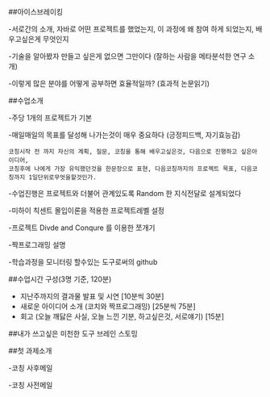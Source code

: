 
##아이스브레이킹

-서로간의 소개, 자바로 어떤 프로젝트를 했었는지, 이 과정에 왜 참여 하게 되었는지, 배우고싶은게 무엇인지

-기술을 알아봤자 만들고 싶은게 없으면 그만이다 (잘하는 사람을 메타분석한 연구 소개)

-이렇게 많은 분야를 어떻게 공부하면 효율적일까? (효과적 논문읽기)


##수업소개

-주당 1개의 프로젝트가 기본

-매일매일의 목표를 달성해 나가는것이 매우 중요하다 (긍정피드백, 자기효능감)

    코칭시작 전 까지 자신의 계획, 질문, 코칭을 통해 배우고싶은것, 다음으로 진행하고 싶은아이디어,
    코칭후에 나에게 가장 유익했던것을 한문장으로 표현, 다음코칭까지의 프로젝트 목표, 다음코칭까지 1일단위로무엇을할것인가.

-수업진행은 프로젝트와 더불어 관계있도록 Random 한 지식전달로 설계되었다

-미하이 칙센트 몰입이론을 적용한 프로젝트레벨 설정

-프로젝트 Divde and Conqure 를 이용한 쪼개기

-짝프로그래밍 설명

-학습과정을 모니터링 할수있는 도구로써의 github


##수업시간 구성(3명 기준, 120분)

  * 지난주까지의 결과물 발표 및 시연 [10분씩 30분]
  * 새로운 아이디어 소개 (코치와 짝프로그래밍) [25분씩 75분]
  * 회고 (오늘 깨닳은 사실, 오늘 느낀 기분, 하고싶은것, 서로얘기) [15분]


##내가 쓰고싶은 미천한 도구 브레인 스토밍


##첫 과제소개

-코칭 사후메일

-코칭 사전메일


